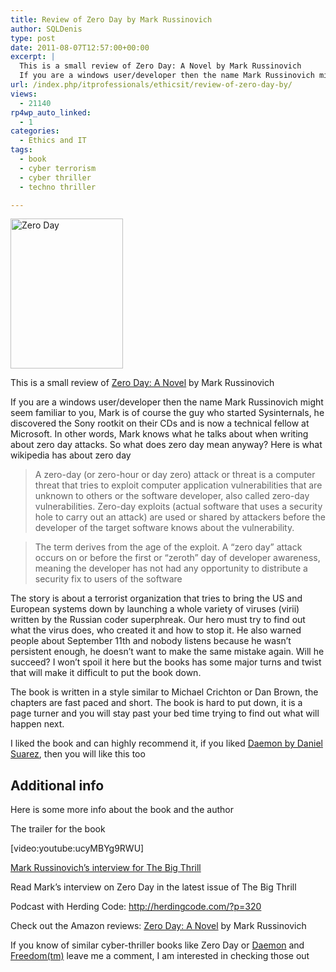 ```yaml
---
title: Review of Zero Day by Mark Russinovich
author: SQLDenis
type: post
date: 2011-08-07T12:57:00+00:00
excerpt: |
  This is a small review of Zero Day: A Novel by Mark Russinovich 
  If you are a windows user/developer then the name Mark Russinovich might seem familiar to you, Mark is of course the guy who started Sysinternals, he discovered the Sony rootkit on their&hellip;
url: /index.php/itprofessionals/ethicsit/review-of-zero-day-by/
views:
  - 21140
rp4wp_auto_linked:
  - 1
categories:
  - Ethics and IT
tags:
  - book
  - cyber terrorism
  - cyber thriller
  - techno thriller

---
```

[<img src="http://farm7.static.flickr.com/6138/6017612547_17c6c6200d_m.jpg" width="180" height="240" alt="Zero Day" />][1]
  
This is a small review of [Zero Day: A Novel][2] by Mark Russinovich
  
If you are a windows user/developer then the name Mark Russinovich might seem familiar to you, Mark is of course the guy who started Sysinternals, he discovered the Sony rootkit on their CDs and is now a technical fellow at Microsoft. In other words, Mark knows what he talks about when writing about zero day attacks. So what does zero day mean anyway? Here is what wikipedia has about zero day

> A zero-day (or zero-hour or day zero) attack or threat is a computer threat that tries to exploit computer application vulnerabilities that are unknown to others or the software developer, also called zero-day vulnerabilities. Zero-day exploits (actual software that uses a security hole to carry out an attack) are used or shared by attackers before the developer of the target software knows about the vulnerability.
  
> The term derives from the age of the exploit. A &#8220;zero day&#8221; attack occurs on or before the first or &#8220;zeroth&#8221; day of developer awareness, meaning the developer has not had any opportunity to distribute a security fix to users of the software

The story is about a terrorist organization that tries to bring the US and European systems down by launching a whole variety of viruses (virii) written by the Russian coder superphreak. Our hero must try to find out what the virus does, who created it and how to stop it. He also warned people about September 11th and nobody listens because he wasn&#8217;t persistent enough, he doesn&#8217;t want to make the same mistake again. Will he succeed? I won&#8217;t spoil it here but the books has some major turns and twist that will make it difficult to put the book down.

The book is written in a style similar to Michael Crichton or Dan Brown, the chapters are fast paced and short. The book is hard to put down, it is a page turner and you will stay past your bed time trying to find out what will happen next.

I liked the book and can highly recommend it, if you liked [Daemon by Daniel Suarez][3], then you will like this too

## Additional info

Here is some more info about the book and the author

The trailer for the book
  
[video:youtube:ucyMBYg9RWU]

[Mark Russinovich&#8217;s interview for The Big Thrill][4]
  
Read Mark&#8217;s interview on Zero Day in the latest issue of The Big Thrill

Podcast with Herding Code: http://herdingcode.com/?p=320

Check out the Amazon reviews: [Zero Day: A Novel][2] by Mark Russinovich

If you know of similar cyber-thriller books like Zero Day or [Daemon][5] and [Freedom(tm)][6] leave me a comment, I am interested in checking those out

 [1]: http://www.flickr.com/photos/denisgobo/6017612547/ "Zero Day by Denis Gobo, on Flickr"
 [2]: http://www.amazon.com/gp/product/031261246X/ref=as_li_ss_tl?ie=UTF8&tag=sql08-20&linkCode=as2&camp=217145&creative=399369&creativeASIN=031261246X
 [3]: /index.php/ITProfessionals/EthicsIT/daemon-by-daniel-suarez-is-a-book-every
 [4]: http://www.thebigthrill.org/2011/04/zero-day-by-mark-russinovich/
 [5]: http://www.amazon.com/gp/product/0451228731?ie=UTF8&tag=sql08-20&linkCode=as2&camp=1789&creative=390957&creativeASIN=0451228731
 [6]: http://www.amazon.com/gp/product/0525951571?ie=UTF8&tag=sql08-20&linkCode=as2&camp=1789&creative=390957&creativeASIN=0525951571